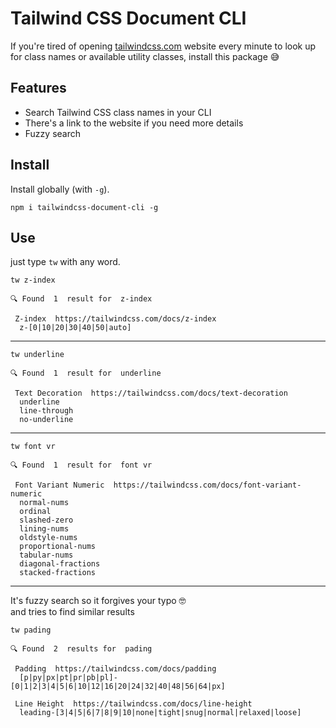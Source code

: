 # Tailwind CSS Document CLI

If you're tired of opening [tailwindcss.com](https://tailwindcss.com/) website every minute to look up for class names or available utility classes, install this package 😅

## Features
- Search Tailwind CSS class names in your CLI
- There's a link to the website if you need more details
- Fuzzy search


## Install
Install globally (with `-g`).
```
npm i tailwindcss-document-cli -g
```

## Use
just type `tw` with any word.
```
tw z-index
```
```
🔍 Found  1  result for  z-index 

 Z-index  https://tailwindcss.com/docs/z-index
  z-[0|10|20|30|40|50|auto]
```
---
```
tw underline
```
```
🔍 Found  1  result for  underline 

 Text Decoration  https://tailwindcss.com/docs/text-decoration
  underline 
  line-through 
  no-underline
```
---
```
tw font vr
```
```
🔍 Found  1  result for  font vr 

 Font Variant Numeric  https://tailwindcss.com/docs/font-variant-numeric
  normal-nums 
  ordinal 
  slashed-zero 
  lining-nums 
  oldstyle-nums 
  proportional-nums 
  tabular-nums 
  diagonal-fractions 
  stacked-fractions 
```
---
It's fuzzy search so it forgives your typo 🤓   
and tries to find similar results
```
tw pading
```
```
🔍 Found  2  results for  pading 

 Padding  https://tailwindcss.com/docs/padding
  [p|py|px|pt|pr|pb|pl]-[0|1|2|3|4|5|6|10|12|16|20|24|32|40|48|56|64|px] 

 Line Height  https://tailwindcss.com/docs/line-height
  leading-[3|4|5|6|7|8|9|10|none|tight|snug|normal|relaxed|loose] 
```
